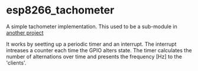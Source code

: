 # esp8266_tachometer
A simple tachometer implementation. This used to be a sub-module in [another project](https://github.com/eadf/esp8266_digoleserial)

It works by seetting up a periodic timer and an interrupt. 
The interrupt intreases a counter each time the GPIO alters state. 
The timer calculates the number of alternations over time and presents the frequency [Hz] to the 'clients'.
